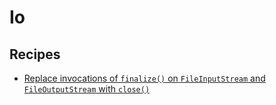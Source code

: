 # Io

## Recipes

* [Replace invocations of `finalize()` on `FileInputStream` and `FileOutputStream` with `close()`](./replacefileinoroutputstreamfinalizewithclose.md)


